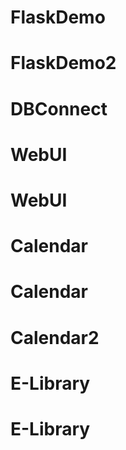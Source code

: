 # FlaskDemo
# FlaskDemo2
# DBConnect
# WebUI
# WebUI
# Calendar
# Calendar
# Calendar2
# E-Library
# E-Library

